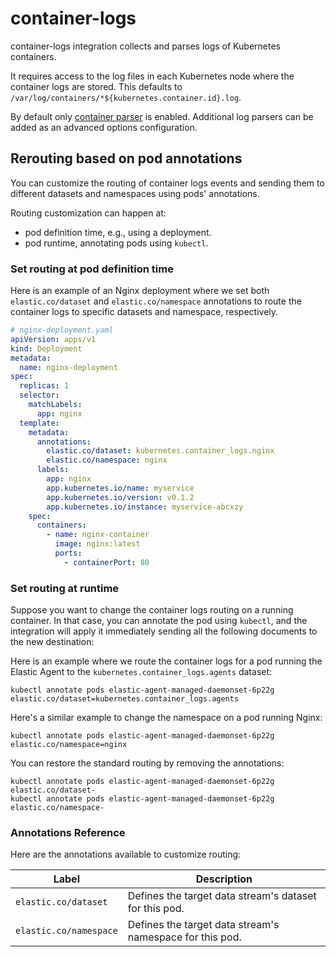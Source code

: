 # container-logs

container-logs integration collects and parses logs of Kubernetes containers.

It requires access to the log files in each Kubernetes node where the container logs are stored.
This defaults to `/var/log/containers/*${kubernetes.container.id}.log`.

By default only [container parser](https://www.elastic.co/guide/en/beats/filebeat/current/filebeat-input-filestream.html#_parsers) is enabled. Additional log parsers can be added as an advanced options configuration.


## Rerouting based on pod annotations

You can customize the routing of container logs events and sending them to different datasets and namespaces using pods' annotations.

Routing customization can happen at:

- pod definition time, e.g., using a deployment.
- pod runtime, annotating pods using `kubectl`.


### Set routing at pod definition time

Here is an example of an Nginx deployment where we set both `elastic.co/dataset` and `elastic.co/namespace` annotations to route the container logs to specific datasets and namespace, respectively.

```yaml
# nginx-deployment.yaml
apiVersion: apps/v1
kind: Deployment
metadata:
  name: nginx-deployment
spec:
  replicas: 1
  selector:
    matchLabels:
      app: nginx
  template:
    metadata:
      annotations:
        elastic.co/dataset: kubernetes.container_logs.nginx
        elastic.co/namespace: nginx
      labels:
        app: nginx
        app.kubernetes.io/name: myservice
        app.kubernetes.io/version: v0.1.2
        app.kubernetes.io/instance: myservice-abcxzy
    spec:
      containers:
        - name: nginx-container
          image: nginx:latest
          ports:
            - containerPort: 80
```


### Set routing at runtime

Suppose you want to change the container logs routing on a running container. In that case, you can annotate the pod using `kubectl`, and the integration will apply it immediately sending all the following documents to the new destination:

Here is an example where we route the container logs for a pod running the Elastic Agent to the `kubernetes.container_logs.agents` dataset:

```shell
kubectl annotate pods elastic-agent-managed-daemonset-6p22g elastic.co/dataset=kubernetes.container_logs.agents
```

Here's a similar example to change the namespace on a pod running Nginx:

```shell
kubectl annotate pods elastic-agent-managed-daemonset-6p22g elastic.co/namespace=nginx
```

You can restore the standard routing by removing the annotations:

```shell
kubectl annotate pods elastic-agent-managed-daemonset-6p22g elastic.co/dataset-
kubectl annotate pods elastic-agent-managed-daemonset-6p22g elastic.co/namespace-
```

### Annotations Reference

Here are the annotations available to customize routing:


| Label                  | Description                                              |
| ---------------------- | -------------------------------------------------------- |
| `elastic.co/dataset`   | Defines the target data stream's dataset for this pod.   |
| `elastic.co/namespace` | Defines the target data stream's namespace for this pod. |
